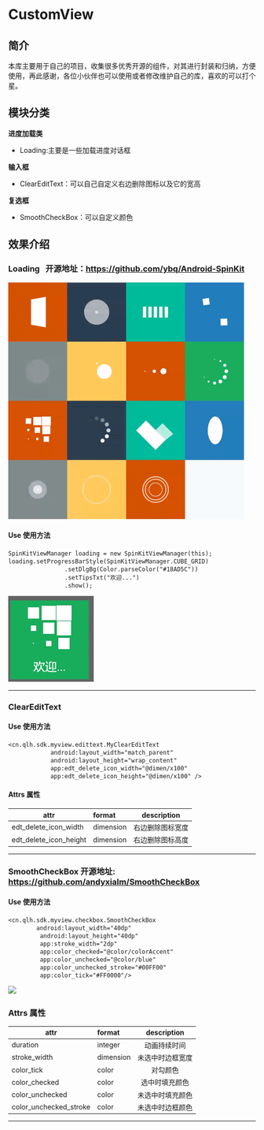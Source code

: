 # CustomView

## 简介

本库主要用于自己的项目，收集很多优秀开源的组件，对其进行封装和归纳，方便使用，再此感谢，各位小伙伴也可以使用或者修改维护自己的库，喜欢的可以打个星。

## 模块分类

**进度加载类**
  * Loading:主要是一些加载进度对话框
  
**输入框**
  * ClearEditText：可以自己自定义右边删除图标以及它的宽高
  
**复选框**
  * SmoothCheckBox：可以自定义颜色

## 效果介绍
### Loading   开源地址：https://github.com/ybq/Android-SpinKit
![](https://github.com/wzgl5533/CustomView/blob/master/myview/src/main/java/cn/qlh/sdk/myview/loading/spinkit_view.gif)

#### Use 使用方法
```
SpinKitViewManager loading = new SpinKitViewManager(this);
loading.setProgressBarStyle(SpinKitViewManager.CUBE_GRID)
                .setDlgBg(Color.parseColor("#18AD5C"))
                .setTipsTxt("欢迎...")
                .show();
```
![](https://github.com/wzgl5533/CustomView/blob/master/screenshot/Screenshot_2018-03-02-13-29-07.jpeg)

----

### ClearEditText

#### Use 使用方法
```
<cn.qlh.sdk.myview.edittext.MyClearEditText
            android:layout_width="match_parent"
            android:layout_height="wrap_content"
            app:edt_delete_icon_width="@dimen/x100"
            app:edt_delete_icon_height="@dimen/x100" />       
```
#### Attrs 属性
|attr|format|description|
|---|:---|:---:|
|edt_delete_icon_width|dimension|右边删除图标宽度|
|edt_delete_icon_height|dimension|右边删除图标高度|

---

### SmoothCheckBox  开源地址: https://github.com/andyxialm/SmoothCheckBox

#### Use 使用方法
```
<cn.qlh.sdk.myview.checkbox.SmoothCheckBox
        android:layout_width="40dp"
         android:layout_height="40dp"
         app:stroke_width="2dp"
         app:color_checked="@color/colorAccent"
         app:color_unchecked="@color/blue"
         app:color_unchecked_stroke="#00FF00"
         app:color_tick="#FF0000"/>     
```

![](https://github.com/andyxialm/SmoothCheckBox/blob/master/art/smoothcb.gif?raw=true)
### Attrs 属性
|attr|format|description|
|---|:---|:---:|
|duration|integer|动画持续时间|
|stroke_width|dimension|未选中时边框宽度|
|color_tick|color|对勾颜色|
|color_checked|color|选中时填充颜色|
|color_unchecked|color|未选中时填充颜色|
|color_unchecked_stroke|color|未选中时边框颜色|

---

